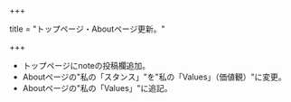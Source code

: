 +++

title = "トップページ・Aboutページ更新。"

+++

- トップページにnoteの投稿欄追加。
- Aboutページの"私の「スタンス」"を"私の「Values」（価値観）"に変更。
- Aboutページの"私の「Values」"に追記。
